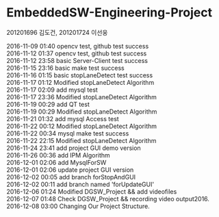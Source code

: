 # EmbeddedSW-Engineering-Project
201201696 김도건, 201201724 이선웅

2016-11-09 01:40 opencv test, github test success  
2016-11-12 01:37 opencv test, github test success  
2016-11-12 23:58 basic Server-Client test success  
2016-11-15 23:16 basic make test success  
2016-11-16 01:15 basic stopLaneDetect test success  
2016-11-17 01:12 Modified stopLaneDetect Algorithm  
2016-11-17 02:09 add mysql test  
2016-11-17 23:36 Modified stopLaneDetect Algorithm  
2016-11-19 00:29 add QT test  
2016-11-19 00:29 Modified stopLaneDetect Algorithm  
2016-11-21 01:32 add mysql Access test  
2016-11-22 00:12 Modified stopLaneDetect Algorithm  
2016-11-22 00:34 mysql make test success  
2016-11-22 22:15 Modified stopLaneDetect Algorithm  
2016-11-24 23:41 add project GUI demo version  
2016-11-26 00:36 add IPM Algorithm  
2016-12-01 02:06 add MysqlForSW  
2016-12-01 02:06 update project GUI version  
2016-12-02 00:05 add branch forStopAndGUI  
2016-12-02 00:11 add branch named 'forUpdateGUI'  
2016-12-06 01:24 Modified DGSW_Project && add videofiles  
2016-12-07 01:48 Check DGSW_Project && recording video output2016.  
2016-12-08 03:00 Changing Our Project Structure.  
